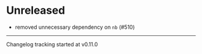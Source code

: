 # Unreleased

- removed unnecessary dependency on `nb` (#510)

---

Changelog tracking started at v0.11.0
